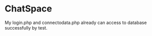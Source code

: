 ChatSpace
=========
My login.php and connectodata.php already can access to database successfully by test. 